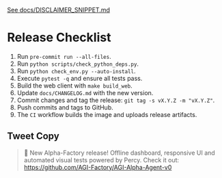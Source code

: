 [See docs/DISCLAIMER_SNIPPET.md](docs/DISCLAIMER_SNIPPET.md)

# Release Checklist

1. Run `pre-commit run --all-files`.
2. Run `python scripts/check_python_deps.py`.
3. Run `python check_env.py --auto-install`.
4. Execute `pytest -q` and ensure all tests pass.
5. Build the web client with `make build_web`.
6. Update `docs/CHANGELOG.md` with the new version.
7. Commit changes and tag the release: `git tag -s vX.Y.Z -m "vX.Y.Z"`.
8. Push commits and tags to GitHub.
9. The `CI` workflow builds the image and uploads release artifacts.

## Tweet Copy

> 🚀 New Alpha-Factory release! Offline dashboard, responsive UI and automated visual tests powered by Percy. Check it out: https://github.com/AGI-Factory/AGI-Alpha-Agent-v0
